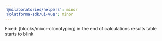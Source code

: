 ```yaml
---
'@milaboratories/helpers': minor
'@platforma-sdk/ui-vue': minor
---
```


Fixed: [blocks/mixcr-clonotyping] in the end of calculations results table starts to blink
